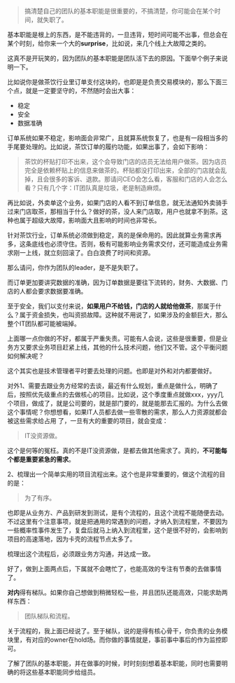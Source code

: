 > 搞清楚自己的团队的基本职能是很重要的，不搞清楚，你可能会在某个时间，就失职了。

基本职能是根上的东西，是不能违背的，一旦违背，短时间可能不出事，但总会在某个时刻，给你来一个大的**surprise**，比如说，来几个线上大故障之类的。

这真不是开玩笑的，因为团队的基本职能是团队活下去的原因。下面举个例子来说明一下。

比如说你是做茶饮行业里订单支付这块的，也即是是负责交易模块的，那么下面三个点，就是一定要坚守的，不然随时会出大事：

- 稳定
- 安全
- 数据准确

订单系统如果不稳定，影响面会非常广，且就算系统恢复了，也是有一段相当多的手尾要处理的。比如说，茶饮订单的履约功能，如果出事了，会如下影响：

> 茶饮的杯贴打印不出来，这个会导致门店的店员无法给用户做茶。因为店员完全是依赖杯贴上的信息来做茶的。杯贴都没打印出来，全部的门店就会乱掉，且会很多的客诉、退款。那请问CEO会怎么看，客服和门店的人会怎么看？只有几个字：IT团队真是垃圾，老是制造麻烦。

再比如说，外卖单这个业务，如果门店的人看不到订单信息，就无法通知外卖骑手过来门店取茶，那相当于什么？做好的茶，没人来门店取，用户也就拿不到茶。这种也属于超级大故障，影响面大且影响的时间也非常长。

针对茶饮行业，订单系统必须做到稳定，真的是保命用的。因此就算业务需求再多，这条底线也必须守住。否则，极有可能影响业务需求交付，还可能造成业务需求刚一上线，就立刻回滚了。白白浪费了时间和资源。

那么请问，你作为团队的leader，是不是失职了。

而订单更加要讲究数据的准确，因为订单数据是要往下流转的，财务、大数据、门店的人都会要求数据要准确。

至于安全，我们以支付来说，**如果用户不给钱，门店的人就给他做茶**，那属于什么？属于资金损失，也叫资损故障。这种就不用说了，如果涉及的金额巨大，那么整个IT团队都可能被端掉。

上面哪一点你做的不好，都属于严重失责。可能有人会说，这些是很重要，但是业务方又要求业务项目赶紧上线，其他的什么技术问题，他们又不管。这个平衡问题如何解决呢？

这个其实也是技术管理者平时要去处理的问题。也即是对外和对内都要做好。

对外1、需要去跟业务方经常的去谈，最近有什么规划，重点是做什么，明确了后，按照优先级重点的去做核心的项目。比如说，这个季度重点就做xxx，yyy几个项目，做成了，就是公司要的，就是部门要的，就是能那去汇报的。为什么去做这个事情呢？你想想看，如果IT人员都去做一些零散的需求，那么人力资源就都会被这些需求给占用 了，一旦有大的重要的项目，就会变成：

> IT没资源做。

这个是何等的冤枉。真的不是IT没资源做，是都去做其他需求了。真的，**不可能每个都是重要紧急的需求**。

2、梳理出一个简单实用的项目流程出来。这个也是非常重要的，做这个流程的目的是：

> 为了有序。

也即是从业务方、产品到研发到测试，是有个流程的，且这个流程不能随便去动。不过这里有个注意事项，就是把通用的常遇到的问题，才纳入到流程里，不要因为一些概率性事件发生了，复盘后就马上纳入到流程里，这个是很不好的，会影响到项目的高速落地，因为卡壳的流程节点太多了。

梳理出这个流程后，必须跟业务方沟通，并达成一致。

好了，做到上面两点后，下属就不会瞎忙了，也能高效的专注有节奏的去做事情了。

**对内**得有梯队。如果你自己想做到稍微轻松一些，并且团队还能高效，只能求助两样东西：

> 团队梯队和流程。

关于流程的，我上面已经说了。至于梯队，说的是得有核心骨干，你负责的业务模块里，有对应的owner在hold场。而你做的事情就是，事前事中事后的作为监控即可。

了解了团队的基本职能，并在做事的时候，时时刻刻想着基本职能，同时也需要明确的将这些基本职能同步给组员。
